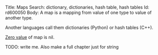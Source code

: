 Title: Maps
Search: dictionary, dictionaries, hash table, hash tables
Id: rd600050
Body:
A map is a mapping from value of one type to value of another type.

Another languages call them dictionaries (Python) or hash tables (C++).

[Zero value](a-6069) of map is nil.

TODO: write me. Also make a full chapter just for string


